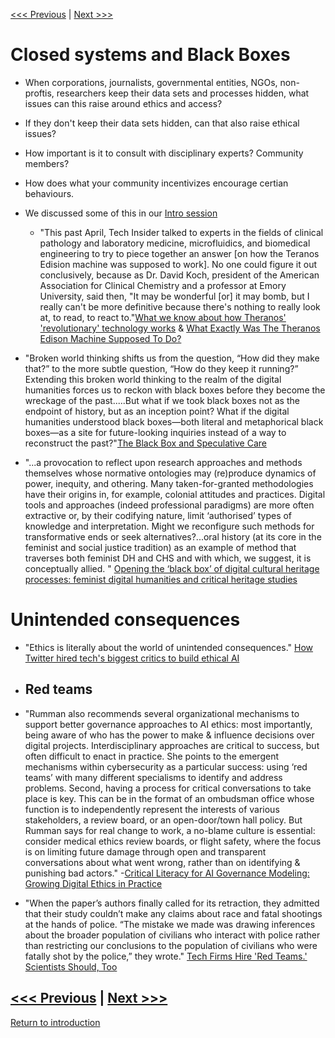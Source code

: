 [<<< Previous](socpol.md) | [Next >>>](accessibility.md)

# Closed systems and Black Boxes 
* When corporations, journalists, governmental entities, NGOs, non-proftis, researchers keep their data sets and processes hidden, what issues can this raise around ethics and access? 
* If they don't keep their data sets hidden, can that also raise ethical issues? 
* How important is it to consult with disciplinary experts? Community members? 
* How does what your community incentivizes encourage certian behaviours. 
* We discussed some of this in our [Intro session](https://github.com/SouthernMethodistUniversity/intro/blob/master/sections/how.md)
     - "This past April, Tech Insider talked to experts in the fields of clinical pathology and laboratory medicine, microfluidics, and biomedical engineering to try to piece together an answer [on how the Teranos Edision machine was supposed to work]. No one could figure it out conclusively, because as Dr. David Koch, president of the American Association for Clinical Chemistry and a professor at Emory University, said then, "It may be wonderful [or] it may bomb, but I really can't be more definitive because there's nothing to really look at, to read, to react to."[What we know about how Theranos' 'revolutionary' technology works](https://www.businessinsider.com/how-theranos-revolutionary-technology-works-2015-10) & [What Exactly Was The Theranos Edison Machine Supposed To Do?](https://www.refinery29.com/en-us/2019/03/224904/theranos-edison-machine-blood-test-technology-explained)


* "Broken world thinking shifts us from the question, “How did they make that?” to the more subtle question, “How do they keep it running?” Extending this broken world thinking to the realm of the digital humanities forces us to reckon with black boxes before they become the wreckage of the past.....But what if we took black boxes not as the endpoint of history, but as an inception point? What if the digital humanities understood black boxes—both literal and metaphorical black boxes—as a site for future-looking inquiries instead of a way to reconstruct the past?"[The Black Box and Speculative Care](https://dhdebates.gc.cuny.edu/read/untitled-f2acf72c-a469-49d8-be35-67f9ac1e3a60/section/3aa0b4f4-bd72-410d-9935-366a895ea7a7)


* "...a provocation to reflect upon research approaches and methods themselves whose normative ontologies may (re)produce dynamics of power, inequity, and othering. Many taken-for-granted methodologies have their origins in, for example, colonial attitudes and practices. Digital tools and approaches (indeed professional paradigms) are more often extractive or, by their codifying nature, limit ‘authorised’ types of knowledge and interpretation. Might we reconfigure such methods for transformative ends or seek alternatives?...oral history (at its core in the feminist and social justice tradition) as an example of method that traverses both feminist DH and CHS and with which, we suggest, it is conceptually allied. " [Opening the ‘black box’ of digital cultural heritage processes: feminist digital humanities and critical heritage studies](https://blogs.ucl.ac.uk/dh/2021/02/22/digital-cultural-heritage/)


# Unintended consequences 
* "Ethics is literally about the world of unintended consequences." [How Twitter hired tech's biggest critics to build ethical AI](https://www.protocol.com/workplace/twitter-ethical-ai-meta)
* ## Red teams 
* "Rumman also recommends several organizational mechanisms to support better governance approaches to AI ethics: most importantly, being aware of who has the power to make & influence decisions over digital projects. Interdisciplinary approaches are critical to success, but often difficult to enact in practice. She points to the emergent mechanisms within cybersecurity as a particular success: using ‘red teams’ with many different specialisms to identify and address problems. Second, having a process for critical conversations to take place is key. This can be in the format of an ombudsman office whose function is to independently represent the interests of various stakeholders, a review board, or an open-door/town hall policy. But Rumman says for real change to work, a no-blame culture is essential: consider medical ethics review boards, or flight safety, where the focus is on limiting future damage through open and transparent conversations about what went wrong, rather than on identifying & punishing bad actors." -[Critical Literacy for AI Governance Modeling: Growing Digital Ethics in Practice](https://leadingedgeforum.com/insights/critical-literacy-for-ai-governance-modeling-growing-digital-ethics-in-practice/)

- "When the paper’s authors finally called for its retraction, they admitted that their study couldn’t make any claims about race and fatal shootings at the hands of police. “The mistake we made was drawing inferences about the broader population of civilians who interact with police rather than restricting our conclusions to the population of civilians who were fatally shot by the police,” they wrote." [Tech Firms Hire 'Red Teams.' Scientists Should, Too](https://www.wired.com/story/tech-firms-hire-red-teams-scientists-should-too/)

[<<< Previous](socpol.md) | [Next >>>](accessibility.md)
-----
[Return to introduction](https://github.com/SouthernMethodistUniversity/access)
